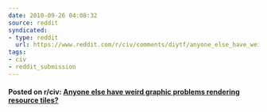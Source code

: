 ```yaml
---
date: 2010-09-26 04:08:32
source: reddit
syndicated:
- type: reddit
  url: https://www.reddit.com/r/civ/comments/diytf/anyone_else_have_weird_graphic_problems_rendering/
tags:
- civ
- reddit_submission
---
```


#### Posted on r/civ: [Anyone else have weird graphic problems rendering resource tiles?](https://reddit.com/r/civ/comments/diytf/anyone_else_have_weird_graphic_problems_rendering/)
